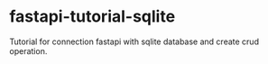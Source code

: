# fastapi-tutorial-sqlite
Tutorial for connection fastapi with sqlite database and create crud operation.
